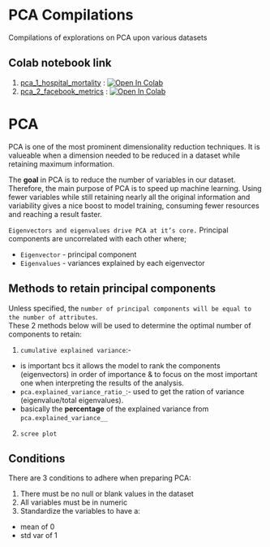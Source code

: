 # PCA Compilations
Compilations of explorations on PCA upon various datasets

## Colab notebook link
1. [pca_1_hospital_mortality](https://github.com/ArdaniahJ/Principal_Component_Analysis_Compilations/blob/main/PCA1/pca_1_hospital_mortality.py) : [![Open In Colab](https://colab.research.google.com/assets/colab-badge.svg)](https://colab.research.google.com/drive/1kUwcos7tRANvbmzoun0mjf0FKv-l5rKc?usp=sharing)
2. [pca_2_facebook_metrics](https://github.com/ArdaniahJ/Principal_Component_Analysis_Compilations/blob/main/PCA2/pca_2_facebook_metrics.py) : [![Open In Colab](https://colab.research.google.com/assets/colab-badge.svg)](https://colab.research.google.com/drive/1WD8lqCOQign0a7oNI7-HvyD61BI6nMxj?usp=sharing)


# PCA
PCA is one of the most prominent dimensionality reduction techniques. It is valueable when a dimension needed to be reduced in a dataset while retaining maximum information. 

The __goal__ in PCA is to reduce the number of variables in our dataset. Therefore, the main purpose of PCA is to speed up machine learning. Using fewer variables while still retaining nearly all the original information and variability gives a nice boost to model training, consuming fewer resources and reaching a result faster.

`Eigenvectors and eigenvalues drive PCA at it’s core.` Principal components are uncorrelated with each other where;
+ `Eigenvector` - principal component
+ `Eigenvalues` - variances explained by each eigenvector


## Methods to retain principal components
Unless specified, the `number of principal components will be equal to the number of attributes`.<br> 
These 2 methods below will be used to determine the optimal number of components to retain:
1. `cumulative explained variance`:-
  + is important bcs it allows the model to rank the components (eigenvectors) in order of importance & to focus on the most important one when interpreting the results of the analysis.
  + `pca.explained_variance_ratio_`:- used to get the ration of variance (eigenvalue/total eigenvalues).
  + basically the __percentage__ of the explained variance from `pca.explained_variance__`
2. `scree plot`


## Conditions
There are 3 conditions to adhere when preparing PCA:
1. There must be no null or blank values in the dataset
2. All variables must be in numeric
3. Standardize the variables to have a:
  + mean of 0
  + std var of 1
 

